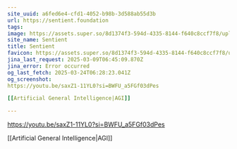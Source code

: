 ```yaml
---
site_uuid: a6fed6e4-cfd1-4052-b98b-3d588ab55d3b
url: https://sentient.foundation
tags: 
image: https://assets.super.so/8d1374f3-594d-4335-8144-f640c8ccf7f8/uploads/cover/0c89c4e0-9af3-4e4b-a598-094e74ad4549.png
site_name: Sentient
title: Sentient
favicon: https://assets.super.so/8d1374f3-594d-4335-8144-f640c8ccf7f8/uploads/favicon/e30dd467-a2cf-4a9e-b86e-8d72fe23a00f.png
jina_last_request: 2025-03-09T06:45:09.870Z
jina_error: Error occurred
og_last_fetch: 2025-03-24T06:28:23.041Z
og_screenshot: 
https://youtu.be/saxZ1-11YL0?si=BWFU_a5FGf03dPes

[[Artificial General Intelligence|AGI]]

---
```


https://youtu.be/saxZ1-11YL0?si=BWFU_a5FGf03dPes

[[Artificial General Intelligence|AGI]]
